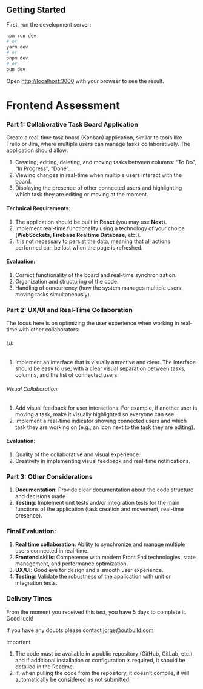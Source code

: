 ## Getting Started

First, run the development server:

```bash
npm run dev
# or
yarn dev
# or
pnpm dev
# or
bun dev
```

Open [http://localhost:3000](http://localhost:3000) with your browser to see the result.

# Frontend Assessment

### Part 1: Collaborative Task Board Application

Create a real-time task board (Kanban) application, similar to tools like Trello or Jira, where multiple users can manage tasks collaboratively. The application should allow:

1. Creating, editing, deleting, and moving tasks between columns: “To Do”, “In Progress”, “Done”.
2. Viewing changes in real-time when multiple users interact with the board.
3. Displaying the presence of other connected users and highlighting which task they are editing or moving at the moment.

#### Technical Requirements:

1. The application should be built in **React** (you may use **Next**).
2. Implement real-time functionality using a technology of your choice (**WebSockets**, **Firebase Realtime Database**, etc.).
3. It is not necessary to persist the data, meaning that all actions performed can be lost when the page is refreshed.

#### Evaluation:

1. Correct functionality of the board and real-time synchronization.
2. Organization and structuring of the code.
3. Handling of concurrency (how the system manages multiple users moving tasks simultaneously).

### Part 2: UX/UI and Real-Time Collaboration

The focus here is on optimizing the user experience when working in real-time with other collaborators:

###### UI:

1. Implement an interface that is visually attractive and clear. The interface should be easy to use, with a clear visual separation between tasks, columns, and the list of connected users.

###### Visual Collaboration:

1. Add visual feedback for user interactions. For example, if another user is moving a task, make it visually highlighted so everyone can see.
2. Implement a real-time indicator showing connected users and which task they are working on (e.g., an icon next to the task they are editing).

#### Evaluation:

1. Quality of the collaborative and visual experience.
2. Creativity in implementing visual feedback and real-time notifications.

### Part 3: Other Considerations

1. **Documentation**: Provide clear documentation about the code structure and decisions made.
2. **Testing**: Implement unit tests and/or integration tests for the main functions of the application (task creation and movement, real-time presence).

### Final Evaluation:

1. **Real time collaboration**: Ability to synchronize and manage multiple users connected in real-time.
2. **Frontend skills**: Competence with modern Front End technologies, state management, and performance optimization.
3. **UX/UI**: Good eye for design and a smooth user experience.
4. **Testing**: Validate the robustness of the application with unit or integration tests.

### Delivery Times

From the moment you received this test, you have 5 days to complete it. Good luck!

If you have any doubts please contact jorge@outbuild.com

> [!IMPORTANT]
>
> 1. The code must be available in a public repository (GitHub, GitLab, etc.), and if additional installation or configuration is required, it should be detailed in the Readme.
> 2. If, when pulling the code from the repository, it doesn’t compile, it will automatically be considered as not submitted.

